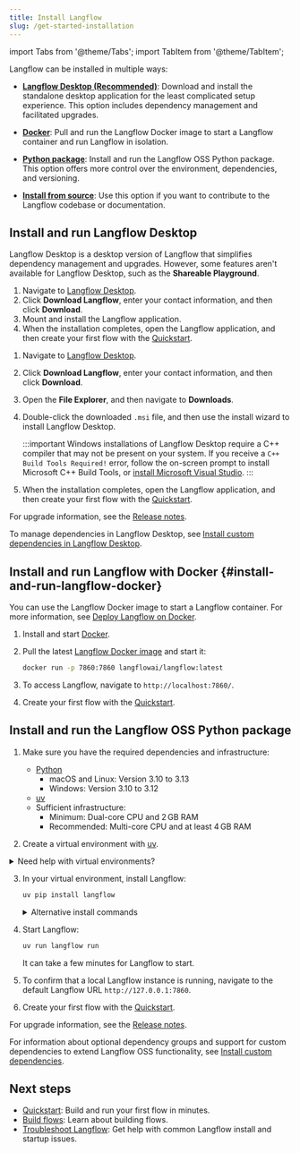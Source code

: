 ```yaml
---
title: Install Langflow
slug: /get-started-installation
---
```


import Tabs from '@theme/Tabs';
import TabItem from '@theme/TabItem';

Langflow can be installed in multiple ways:

* [**Langflow Desktop (Recommended)**](#install-and-run-langflow-desktop): Download and install the standalone desktop application for the least complicated setup experience.
This option includes dependency management and facilitated upgrades.

* [**Docker**](#install-and-run-langflow-docker): Pull and run the Langflow Docker image to start a Langflow container and run Langflow in isolation.

* [**Python package**](#install-and-run-the-langflow-oss-python-package): Install and run the Langflow OSS Python package.
This option offers more control over the environment, dependencies, and versioning.

* [**Install from source**](/contributing-how-to-contribute#install-langflow-from-source): Use this option if you want to contribute to the Langflow codebase or documentation.

## Install and run Langflow Desktop

Langflow Desktop is a desktop version of Langflow that simplifies dependency management and upgrades.
However, some features aren't available for Langflow Desktop, such as the **Shareable Playground**.

<Tabs groupId="os">
  <TabItem value="macOS" label="macOS">

  1. Navigate to [Langflow Desktop](https://www.langflow.org/desktop).
  2. Click **Download Langflow**, enter your contact information, and then click **Download**.
  3. Mount and install the Langflow application.
  4. When the installation completes, open the Langflow application, and then create your first flow with the [Quickstart](/get-started-quickstart).

  </TabItem>
  <TabItem value="Windows" label="Windows">

  1. Navigate to [Langflow Desktop](https://www.langflow.org/desktop).
  2. Click **Download Langflow**, enter your contact information, and then click **Download**.
  3. Open the **File Explorer**, and then navigate to **Downloads**.
  4. Double-click the downloaded `.msi` file, and then use the install wizard to install Langflow Desktop.

      :::important
      Windows installations of Langflow Desktop require a C++ compiler that may not be present on your system. If you receive a `C++ Build Tools Required!` error, follow the on-screen prompt to install Microsoft C++ Build Tools, or [install Microsoft Visual Studio](https://visualstudio.microsoft.com/downloads/).
      :::

  5. When the installation completes, open the Langflow application, and then create your first flow with the [Quickstart](/get-started-quickstart).

  </TabItem>
</Tabs>

For upgrade information, see the [Release notes](/release-notes).

To manage dependencies in Langflow Desktop, see [Install custom dependencies in Langflow Desktop](/install-custom-dependencies#langflow-desktop).

## Install and run Langflow with Docker {#install-and-run-langflow-docker}

You can use the Langflow Docker image to start a Langflow container.
For more information, see [Deploy Langflow on Docker](/deployment-docker).

1. Install and start [Docker](https://docs.docker.com/).

2. Pull the latest [Langflow Docker image](https://hub.docker.com/r/langflowai/langflow) and start it:

    ```bash
    docker run -p 7860:7860 langflowai/langflow:latest
    ```

3. To access Langflow, navigate to `http://localhost:7860/`.

4. Create your first flow with the [Quickstart](/get-started-quickstart).

## Install and run the Langflow OSS Python package

1. Make sure you have the required dependencies and infrastructure:

    - [Python](https://www.python.org/downloads/release/python-3100/)
       - macOS and Linux: Version 3.10 to 3.13
       - Windows: Version 3.10 to 3.12
    - [uv](https://docs.astral.sh/uv/getting-started/installation/)
    - Sufficient infrastructure:
       - Minimum: Dual-core CPU and 2 GB RAM
       - Recommended: Multi-core CPU and at least 4 GB RAM

2. Create a virtual environment with [uv](https://docs.astral.sh/uv/pip/environments).

<details>
<summary>Need help with virtual environments?</summary>

Virtual environments ensure Langflow is installed in an isolated, fresh environment.
To create a new virtual environment, do the following.

<Tabs groupId="os">
  <TabItem value="macOS/Linux" label="macOS/Linux" default>
    1. Navigate to where you want your virtual environment to be created, and create it with `uv`.
Replace `VENV_NAME` with your preferred name for your virtual environment.
```
uv venv VENV_NAME
```
2. Start the virtual environment.
```
source VENV_NAME/bin/activate
```
Your shell's prompt changes to display that you're currently working in a virtual environment.
```
(VENV_NAME) ➜  langflow git:(main) ✗
```
3. To deactivate the virtual environment and return to your regular shell, type `deactivate`.
   When activated, the virtual environment temporarily modifies your PATH variable to prioritize packages installed within the virtual environment, so always deactivate it when you're done to avoid conflicts with other projects.
To delete the virtual environment, type `rm -rf VENV_NAME`.
  </TabItem>
  <TabItem value="Windows" label="Windows">
1. Navigate to where you want your virtual environment to be created, and create it with `uv`.
Replace `VENV_NAME` with your preferred name for your virtual environment.
```
uv venv VENV_NAME
```
2. Start the virtual environment.
```shell
VENV_NAME\Scripts\activate
```
Your shell's prompt changes to display that you're currently working in a virtual environment.
```
(VENV_NAME) PS C:/users/username/langflow-dir>
```
3. To deactivate the virtual environment and return to your regular shell, type `deactivate`.
   When activated, the virtual environment temporarily modifies your PATH variable to prioritize packages installed within the virtual environment, so always deactivate it when you're done to avoid conflicts with other projects.
To delete the virtual environment, type `Remove-Item VENV_NAME`.
  </TabItem>
  </Tabs>

</details>

3. In your virtual environment, install Langflow:

    ```bash
    uv pip install langflow
    ```

    <details>
    <summary>Alternative install commands</summary>
    To install a specific version of the Langflow package by adding the required version to the command, such as `uv pip install langflow==1.3.2`.

    To reinstall Langflow and all of its dependencies, run `uv pip install langflow --force-reinstall`.

    To upgrade Langflow to the latest version, run `uv pip install langflow -U`.
    However, the Langflow team recommends taking steps to backup your existing installation before you upgrade Langflow.
    For more information, see [Prepare to upgrade](/release-notes#prepare-to-upgrade).
    </details>

1. Start Langflow:

    ```bash
    uv run langflow run
    ```

    It can take a few minutes for Langflow to start.

2. To confirm that a local Langflow instance is running, navigate to the default Langflow URL `http://127.0.0.1:7860`.

3. Create your first flow with the [Quickstart](/get-started-quickstart).

For upgrade information, see the [Release notes](/release-notes).

For information about optional dependency groups and support for custom dependencies to extend Langflow OSS functionality, see [Install custom dependencies](/install-custom-dependencies).

## Next steps

* [Quickstart](/get-started-quickstart): Build and run your first flow in minutes.
* [Build flows](/concepts-flows): Learn about building flows.
* [Troubleshoot Langflow](/troubleshoot): Get help with common Langflow install and startup issues.